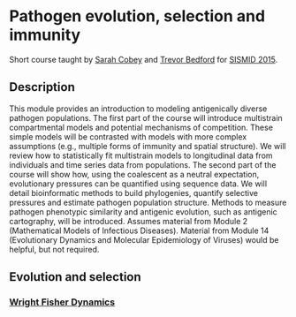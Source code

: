 # Pathogen evolution, selection and immunity

Short course taught by [Sarah Cobey](http://cobeylab.uchicago.edu/) and [Trevor Bedford](http://bedford.io/) for [SISMID 2015](https://depts.washington.edu/sismid/general.html).

## Description
This module provides an introduction to modeling antigenically diverse pathogen populations.
The first part of the course will introduce multistrain compartmental models and potential mechanisms of competition.
These simple models will be contrasted with models with more complex assumptions (e.g., multiple forms of immunity and spatial structure).
We will review how to statistically fit multistrain models to longitudinal data from individuals and time series data from populations.
The second part of the course will show how, using the coalescent as a neutral expectation, evolutionary pressures can be quantified using sequence data.
We will detail bioinformatic methods to build phylogenies, quantify selective pressures and estimate pathogen population structure.
Methods to measure pathogen phenotypic similarity and antigenic evolution, such as antigenic cartography, will be introduced.
Assumes material from Module 2 (Mathematical Models of Infectious Diseases).
Material from Module 14 (Evolutionary Dynamics and Molecular Epidemiology of Viruses) would be helpful, but not required.

## Evolution and selection

### [Wright Fisher Dynamics](wright-fisher)